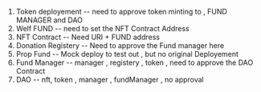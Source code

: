1. Token deployement -- need to approve token minting to , FUND MANAGER and DAO
2. Welf FUND -- need to set the NFT Contract Address
3. NFT Contract -- Need URI + FUND address
4. Donation Registery -- Need to approve the Fund manager here
5. Prop Fund -- Mock deploy to test out , but no original Deployement
6. Fund Manager -- manager , registery , token , need to approve the DAO Contract
7. DAO -- nft, token , manager , fundManager , no approval
